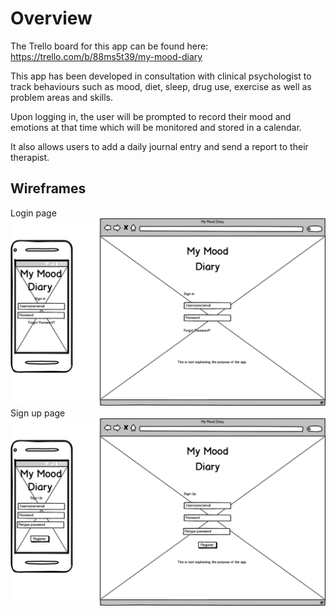 # Overview #

The Trello board for this app can be found here: https://trello.com/b/88ms5t39/my-mood-diary

This app has been developed in consultation with clinical psychologist to track behaviours such as mood, diet, sleep, drug use, exercise as well as problem areas and skills. 

Upon logging in, the user will be prompted to record their mood and emotions at that time which will be monitored and stored in a calendar. 

It also allows users to add a daily journal entry and send a report to their therapist.

## Wireframes ##
Login page
![login page](docs/Login_page_wireframe.png)
Sign up page
![Sign up page](docs/Sign_up_page_wireframe.png)